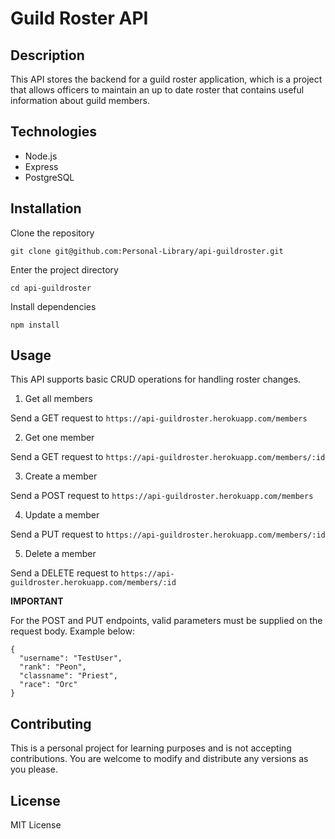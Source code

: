 # Guild Roster API

## Description

This API stores the backend for a guild roster application, which is a project that allows officers to maintain an up to date roster that contains useful information about guild members.

## Technologies

- Node.js
- Express
- PostgreSQL

## Installation

Clone the repository

`git clone git@github.com:Personal-Library/api-guildroster.git`

Enter the project directory

`cd api-guildroster`

Install dependencies

`npm install`

## Usage

This API supports basic CRUD operations for handling roster changes.

1. Get all members

Send a GET request to `https://api-guildroster.herokuapp.com/members`

2. Get one member

Send a GET request to `https://api-guildroster.herokuapp.com/members/:id`

3. Create a member

Send a POST request to `https://api-guildroster.herokuapp.com/members`

4. Update a member

Send a PUT request to `https://api-guildroster.herokuapp.com/members/:id`

5. Delete a member

Send a DELETE request to `https://api-guildroster.herokuapp.com/members/:id`

**IMPORTANT**

For the POST and PUT endpoints, valid parameters must be supplied on the request body. Example below:

```
{
  "username": "TestUser",
  "rank": "Peon",
  "classname": "Priest",
  "race": "Orc"
}
```

## Contributing

This is a personal project for learning purposes and is not accepting contributions. You are welcome to modify and distribute any versions as you please.

## License

MIT License
